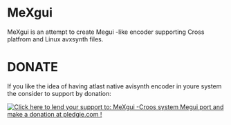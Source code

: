 MeXgui
======

MeXgui is an attempt to create Megui -like encoder supporting Cross platfrom and Linux avxsynth files.

DONATE
======

If you like the idea of having atlast native avisynth encoder in youre system the consider to support by donation:

<a href='https://pledgie.com/campaigns/22683'><img alt='Click here to lend your support to: MeXgui -Croos system Megui port and make a donation at pledgie.com !' src='https://pledgie.com/campaigns/22683.png?skin_name=chrome' border='0' ></a>